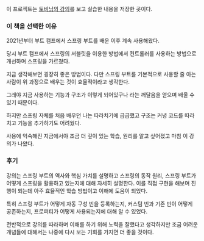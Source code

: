 이 프로젝트는 [토비님의 강의](https://www.inflearn.com/course/토비-스프링부트-이해와원리)를 보고 실습한 내용을 저장한 곳이다.

### 이 책을 선택한 이유

2021년부터 부트 캠프에서 스프링 부트를 배운 이후 계속 사용해왔다.

당시 부트 캠프에서 스프링의 서블릿을 이용한 방법에서 컨트롤러를 사용하는 방법으로 개선하며 스프링을 가르쳤다.

지금 생각해보면 굉장히 좋은 방법이다. 다만 스프링 부트를 기본적으로 사용할 줄 아는 사람이 위 과정으로 배우는 것이 효율적이라고 생각한다.

그래야 지금 사용하는 기능과 구조가 이렇게 되어있구나 라는 깨달음을 얻으며 배울 수 있기 때문이다.

하지만 스프링 자체를 처음 배우던 나는 따라치기에 급급했고 구조는 커녕 코드를 따라치고 기능을 추가하기도 어려웠다.

사용에 익숙해진 지금에서야 조금 더 깊이 있는 학습, 원리를 알고 싶어졌고 마침 이 강의가 나왔다.

### 후기 

강의는 스프링 부트의 역사와 핵심 가치를 설명하고 스프링의 동작 원리, 스프링 부트가 어떻게 스프링을 활용하고 있는지에 대해 자세히 설명한다. 이를 직접 구현을 해보며 진행이 되는데 아주 효율적인 학습 방법이고 이해에 도움이 되었다.

특히 스프링 부트가 어떻게 자동 구성 빈을 등록하는지, 커스텀 빈과 기존 빈이 어떻게 공존하는지, 프로퍼티가 어떻게 사용되는지에 대해 알 수 있었다.

전반적으로 강의를 따라하며 이해를 하기 위해 노력을 잘했다고 생각하지만 조금 어려운 개념들에 대해서는 나중에 다시 보는 기회를 가지면 더 좋을 것이다.
